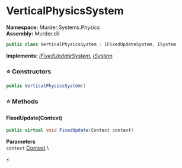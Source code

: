# VerticalPhysicsSystem

**Namespace:** Murder.Systems.Physics \
**Assembly:** Murder.dll

```csharp
public class VerticalPhysicsSystem : IFixedUpdateSystem, ISystem
```

**Implements:** _[IFixedUpdateSystem](../..//Bang/Systems/IFixedUpdateSystem.html), [ISystem](../..//Bang/Systems/ISystem.html)_

### ⭐ Constructors
```csharp
public VerticalPhysicsSystem()
```

### ⭐ Methods
#### FixedUpdate(Context)
```csharp
public virtual void FixedUpdate(Context context)
```

**Parameters** \
`context` [Context](../..//Bang/Contexts/Context.html) \



⚡